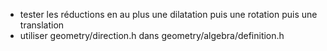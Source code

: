 * tester les réductions en au plus une dilatation puis une rotation puis une translation
* utiliser geometry/direction.h dans geometry/algebra/definition.h
